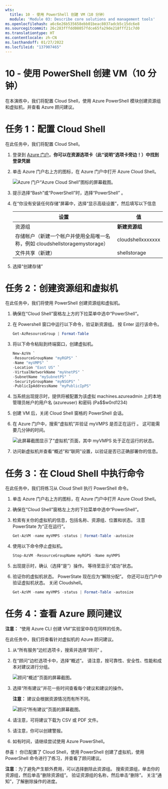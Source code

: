 ```yaml
---
wts:
  title: 10 - 使用 PowerShell 创建 VM（10 分钟）
  module: 'Module 03: Describe core solutions and management tools'
ms.openlocfilehash: a6c6e26b535658ebb01beac8037adcb5c15dc6e8
ms.sourcegitcommit: 26c283fffdd08057fdce65fa29de218fff21c7d0
ms.translationtype: HT
ms.contentlocale: zh-CN
ms.lasthandoff: 01/27/2022
ms.locfileid: "137907465"
---
```

# <a name="10---create-a-vm-with-powershell-10-min"></a>10 - 使用 PowerShell 创建 VM（10 分钟）

在本演练中，我们将配置 Cloud Shell，使用 Azure PowerShell 模块创建资源组和虚拟机，并查看 Azure 顾问建议。 

# <a name="task-1-configure-the-cloud-shell"></a>任务 1：配置 Cloud Shell 

在此任务中，我们将配置 Cloud Shell。 

1. 登录到 [Azure 门户](https://portal.azure.com)。**你可以在资源选项卡（此“说明”选项卡旁边！）中找到登录凭据**
2. 单击 Azure 门户右上方的图标，在 Azure 门户中打开 Azure Cloud Shell。

    ![Azure 门户“Azure Cloud Shell”图标的屏幕截图。](../images/1002.png)

3. 提示选择“Bash”或“PowerShell”时，选择“PowerShell”  。

4. 在“你没有安装任何存储”屏幕中，选择“显示高级设置”，然后填写以下信息 

    | 设置 | 值 |
    |  -- | -- |
    | 资源组 | **新建资源组** |
    | 存储帐户（新建一个帐户并使用全局唯一名称，例如 cloudshellstoragemystorage） | cloudshellxxxxxxx |
    | 文件共享（新建） | shellstorage |

5. 选择“创建存储”

# <a name="task-2-create-a-resource-group-and-virtual-machine"></a>任务 2：创建资源组和虚拟机

在此任务中，我们将使用 PowerShell 创建资源组和虚拟机。  

1. 确保在“Cloud Shell”窗格左上方的下拉菜单中选中“PowerShell”。

2. 在 Powershell 窗口中运行以下命令，验证新资源组。 按 Enter 运行该命令。

    ```PowerShell
    Get-AzResourceGroup | Format-Table
    ```

3. 将以下命令粘贴到终端窗口，创建虚拟机。 

    ```PowerShell
    New-AzVm `
    -ResourceGroupName "myRGPS" `
    -Name "myVMPS" `
    -Location "East US" `
    -VirtualNetworkName "myVnetPS" `
    -SubnetName "mySubnetPS" `
    -SecurityGroupName "myNSGPS" `
    -PublicIpAddressName "myPublicIpPS"
    ```
    
4. 当系统出现提示时，提供将被配置为该虚拟 machines.azureadmin 上的本地管理员帐户的用户名 (azureuser) 和密码 (Pa$$w0rd1234) 

5. 创建 VM 后，关闭 Cloud Shell 窗格的 PowerShell 会话。

6. 在 Azure 门户中，搜索“虚拟机”并验证 myVMPS 是否正在运行 。 这可能需要几分钟的时间。

    ![此屏幕截图显示了“虚拟机”页面，其中 myVMPS 处于正在运行的状态。](../images/1001.png)

7. 访问新虚拟机并查看“概述”和“联网”设置，以验证是否已正确部署你的信息。 

# <a name="task-3-execute-commands-in-the-cloud-shell"></a>任务 3：在 Cloud Shell 中执行命令

在此任务中，我们将练习从 Cloud Shell 执行 PowerShell 命令。 

1. 单击 Azure 门户右上方的图标，在 Azure 门户中打开 Azure Cloud Shell。

2. 确保在“Cloud Shell”窗格左上方的下拉菜单中选中“PowerShell”。

3. 检索有关你的虚拟机的信息，包括名称、资源组、位置和状态。 注意 PowerState 为“正在运行”。

    ```PowerShell
    Get-AzVM -name myVMPS -status | Format-Table -autosize
    ```

4. 使用以下命令停止虚拟机。 

    ```PowerShell
    Stop-AzVM -ResourceGroupName myRGPS -Name myVMPS
    ```
5. 出现提示时，确认（选择“是”）操作。 等待至显示“成功”状态。

6. 验证你的虚拟机状态。 PowerState 现在应为“解除分配”。 你还可以在门户中验证虚拟机状态。 关闭 Cloudshell。

    ```PowerShell
    Get-AzVM -name myVMPS -status | Format-Table -autosize
    ```

# <a name="task-4-review-azure-advisor-recommendations"></a>任务 4：查看 Azure 顾问建议

**注意：** “使用 Azure CLI 创建 VM”实验室中存在同样的任务。 

在此任务中，我们将查看针对虚拟机的 Azure 顾问建议。 

1. 从“所有服务”边栏选项卡，搜索并选择“顾问” 。 

2. 在“顾问”边栏选项卡中，选择“概述”。 请注意，按可靠性、安全性、性能和成本对建议进行分组。 

    ![顾问“概述”页面的屏幕截图。 ](../images/1003.png)

3. 选择“所有建议”并花一些时间查看每个建议和建议的操作。 

    **注意：** 建议会根据资源情况而有所不同。 

    ![顾问“所有建议”页面的屏幕截图。 ](../images/1004.png)

4. 请注意，可将建议下载为 CSV 或 PDF 文件。 

5. 请注意，你可以创建警报。 

6. 如有时间，请继续尝试使用 Azure PowerShell。 

恭喜！ 你已配置了 Cloud Shell，使用 PowerShell 创建了虚拟机，使用 PowerShell 命令进行了练习，并查看了顾问建议。

**注意**：为了避免产生额外费用，可以选择删除此资源组。 搜索资源组，单击你的资源组，然后单击“删除资源组”。 验证资源组的名称，然后单击“删除”。 关注“通知”，了解删除操作的进度。
